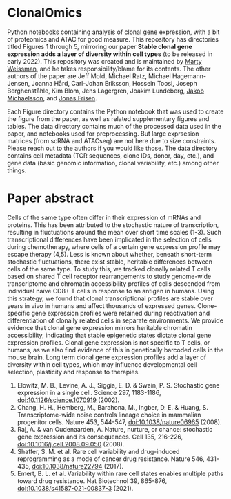 # ClonalOmics

Python notebooks containing analysis of clonal gene expression, with a bit of proteomics and ATAC for good measure.  This repository has directories titled Figures 1 through 5, mirroring our paper **Stable clonal gene expression adds a layer of diversity within cell types** (to be released in early 2022).  This repository was created and is maintained by [Marty Weissman](http://martyweissman.com), and he takes responsibility/blame for its contents.  The other authors of the paper are Jeff Mold, Michael Ratz, Michael Hagemann-Jensen, Joanna Hård, Carl-Johan Eriksson, Hossein Toosi, Joseph Berghenståhle, Kim Blom, Jens Lagergren, Joakim Lundeberg, [Jakob Michaelsson](https://ki.se/en/medh/jakob-michaelsson-group-development-regulation-and-function-of-human-natural-killer-cells-in), and [Jonas Frisén](https://ki.se/en/cmb/jonas-frisens-group).

Each Figure directory contains the Python notebook that was used to create the figure from the paper, as well as related supplementary figures and tables. The data directory contains much of the processed data used in the paper, and notebooks used for preprocessing.  But large exprsesion matrices (from scRNA and ATACseq) are not here due to size constraints.  Please reach out to the authors if you would like those.  The data directory contains cell metadata (TCR sequences, clone IDs, donor, day, etc.), and gene data (basic genomic information, clonal variability, etc.) among other things.  

# Paper abstract

Cells of the same type often differ in their expression of mRNAs and proteins. This has been attributed to the stochastic nature of transcription, resulting in fluctuations around the mean over short time scales (1-3). Such transcriptional differences have been implicated in the selection of cells during chemotherapy, where cells of a certain gene expression profile may escape therapy (4,5). Less is known about whether, beneath short-term stochastic fluctuations, there exist stable, heritable differences between cells of the same type. To study this, we tracked clonally related T cells based on shared T cell receptor rearrangements to study genome-wide transcriptome and chromatin accessibility profiles of cells descended from individual naïve CD8+ T cells in response to an antigen in humans. Using this strategy, we found that clonal transcriptional profiles are stable over years in vivo in humans and affect thousands of expressed genes. Clone-specific gene expression profiles were retained during reactivation and differentiation of clonally related cells in separate environments. We provide evidence that clonal gene expression mirrors heritable chromatin accessibility, indicating that stable epigenetic states dictate clonal gene expression profiles. Clonal gene expression is not specific to T cells, or humans, as we also find evidence of this in genetically barcoded cells in the mouse brain. Long term clonal gene expression profiles add a layer of diversity within cell types, which may influence developmental cell selection, plasticity and response to therapies.


1.	Elowitz, M. B., Levine, A. J., Siggia, E. D. & Swain, P. S. Stochastic gene expression in a single cell. Science 297, 1183-1186, [doi:10.1126/science.1070919](https://www.science.org/doi/10.1126/science.1070919) (2002).
2.	Chang, H. H., Hemberg, M., Barahona, M., Ingber, D. E. & Huang, S. Transcriptome-wide noise controls lineage choice in mammalian progenitor cells. Nature 453, 544-547, [doi:10.1038/nature06965](https://www.nature.com/articles/nature06965) (2008).
3.	Raj, A. & van Oudenaarden, A. Nature, nurture, or chance: stochastic gene expression and its consequences. Cell 135, 216-226, [doi:10.1016/j.cell.2008.09.050](https://doi.org/10.1016/j.cell.2008.09.050) (2008).
4.	Shaffer, S. M. et al. Rare cell variability and drug-induced reprogramming as a mode of cancer drug resistance. Nature 546, 431-435, [doi:10.1038/nature22794](https://www.nature.com/articles/nature22794) (2017).
5.	Emert, B. L. et al. Variability within rare cell states enables multiple paths toward drug resistance. Nat Biotechnol 39, 865-876, [doi:10.1038/s41587-021-00837-3](https://www.nature.com/articles/s41587-021-00837-3) (2021).

